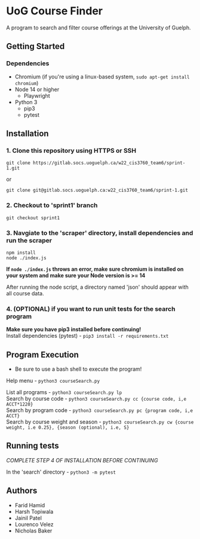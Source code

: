 # UoG Course Finder

A program to search and filter course offerings at the University of Guelph.

## Getting Started

### Dependencies

* Chromium (if you're using a linux-based system, `sudo apt-get install chromium`)
* Node 14 or higher
    * Playwright
* Python 3
    * pip3
    * pytest

## Installation 

### 1. Clone this repository using HTTPS or SSH

`git clone https://gitlab.socs.uoguelph.ca/w22_cis3760_team6/sprint-1.git`  

or  

`git clone git@gitlab.socs.uoguelph.ca:w22_cis3760_team6/sprint-1.git`

### 2. Checkout to 'sprint1' branch

`git checkout sprint1`

### 3. Navgiate to the 'scraper' directory, install dependencies and run the scraper

`npm install`  
`node ./index.js`

**If `node ./index.js` throws an error, make sure chromium is installed on your system and make sure your Node version is >= 14**

After running the node script, a directory named 'json' should appear with all course data.

### 4. (OPTIONAL) if you want to run unit tests for the search program

**Make sure you have pip3 installed before continuing!**  
Install dependencies (pytest) - `pip3 install -r requirements.txt `

## Program Execution

* Be sure to use a bash shell to execute the program!

Help menu - `python3 courseSearch.py`  

List all programs - `python3 courseSearch.py lp`  
Search by course code - `python3 courseSearch.py cc {course code, i,e ACCT*1220}`  
Search by program code - `python3 courseSearch.py pc {program code, i,e ACCT}`  
Search by course weight and season - `python3 courseSearch.py cw {course weight, i.e 0.25}, {season (optional), i.e, S}`  

## Running tests

*COMPLETE STEP 4 OF INSTALLATION BEFORE CONTINUING*

In the 'search' directory - `python3 -m pytest`

## Authors

* Farid Hamid
* Harsh Topiwala
* Jainil Patel
* Lourenco Velez
* Nicholas Baker
